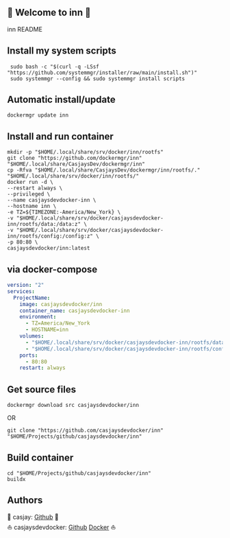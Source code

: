 ## 👋 Welcome to inn 🚀  

inn README  
  
  
## Install my system scripts  

```shell
 sudo bash -c "$(curl -q -LSsf "https://github.com/systemmgr/installer/raw/main/install.sh")"
 sudo systemmgr --config && sudo systemmgr install scripts  
```
  
## Automatic install/update  
  
```shell
dockermgr update inn
```
  
## Install and run container
  
```shell
mkdir -p "$HOME/.local/share/srv/docker/inn/rootfs"
git clone "https://github.com/dockermgr/inn" "$HOME/.local/share/CasjaysDev/dockermgr/inn"
cp -Rfva "$HOME/.local/share/CasjaysDev/dockermgr/inn/rootfs/." "$HOME/.local/share/srv/docker/inn/rootfs/"
docker run -d \
--restart always \
--privileged \
--name casjaysdevdocker-inn \
--hostname inn \
-e TZ=${TIMEZONE:-America/New_York} \
-v "$HOME/.local/share/srv/docker/casjaysdevdocker-inn/rootfs/data:/data:z" \
-v "$HOME/.local/share/srv/docker/casjaysdevdocker-inn/rootfs/config:/config:z" \
-p 80:80 \
casjaysdevdocker/inn:latest
```
  
## via docker-compose  
  
```yaml
version: "2"
services:
  ProjectName:
    image: casjaysdevdocker/inn
    container_name: casjaysdevdocker-inn
    environment:
      - TZ=America/New_York
      - HOSTNAME=inn
    volumes:
      - "$HOME/.local/share/srv/docker/casjaysdevdocker-inn/rootfs/data:/data:z"
      - "$HOME/.local/share/srv/docker/casjaysdevdocker-inn/rootfs/config:/config:z"
    ports:
      - 80:80
    restart: always
```
  
## Get source files  
  
```shell
dockermgr download src casjaysdevdocker/inn
```
  
OR
  
```shell
git clone "https://github.com/casjaysdevdocker/inn" "$HOME/Projects/github/casjaysdevdocker/inn"
```
  
## Build container  
  
```shell
cd "$HOME/Projects/github/casjaysdevdocker/inn"
buildx 
```
  
## Authors  
  
🤖 casjay: [Github](https://github.com/casjay) 🤖  
⛵ casjaysdevdocker: [Github](https://github.com/casjaysdevdocker) [Docker](https://hub.docker.com/u/casjaysdevdocker) ⛵  
